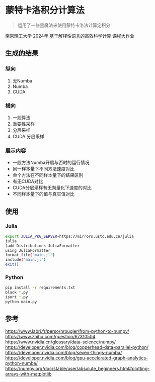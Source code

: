 # 蒙特卡洛积分计算法

> 运用了一些黑魔法来使用蒙特卡洛法计算定积分

南京理工大学 2024年 基于解释性语言的高效科学计算 课程大作业

## 生成的结果

### 纵向

1. 无Numba 
2. Numba
3. CUDA

### 横向

1. 一般算法
2. 重要性采样
3. 分层采样
4. CUDA 分层采样

### 展示内容

- 一般方法Numba开启与否时的运行情况
- 同一样本量下不同方法速度对比
- 单个方法在不同样本量下的结果区别
- 有无CUDA对比
- CUDA分层采样有无向量化下速度的对比
- 不同样本量下的值与真实值对比

## 使用

### Julia

```bash
export JULIA_PKG_SERVER=https://mirrors.ustc.edu.cn/julia
julia
]add Distributions JuliaFormatter
using JuliaFormatter
format_file("main.jl")
include("main.jl")
exit()
```

### Python

```bash
pip install -r requirements.txt
black *.py
isort *.py
python main.py
```

## 参考

<https://www.labri.fr/perso/nrougier/from-python-to-numpy/>
<https://www.zhihu.com/question/67310504>
<https://www.nvidia.cn/glossary/data-science/numpy/>
<https://developer.nvidia.com/blog/copperhead-data-parallel-python/>
<https://developer.nvidia.com/blog/seven-things-numba/>
<https://developer.nvidia.com/blog/gpu-accelerated-graph-analytics-python-numba/>
<https://numpy.org/doc/stable/user/absolute_beginners.html#plotting-arrays-with-matplotlib>

